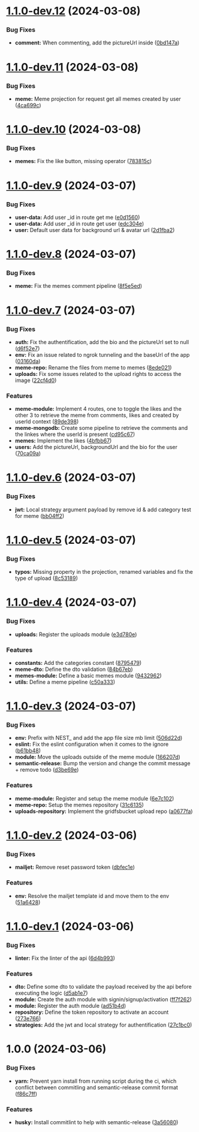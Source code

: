 # [1.1.0-dev.12](https://github.com/Maghwyn/meme-rn-api/compare/v1.1.0-dev.11...v1.1.0-dev.12) (2024-03-08)


### Bug Fixes

* **comment:** When commenting, add the pictureUrl inside ([0bd147a](https://github.com/Maghwyn/meme-rn-api/commit/0bd147aeddf3c1553663322bb0fa169758eb4861))

# [1.1.0-dev.11](https://github.com/Maghwyn/meme-rn-api/compare/v1.1.0-dev.10...v1.1.0-dev.11) (2024-03-08)


### Bug Fixes

* **meme:** Meme projection for request get all memes created by user ([4ca699c](https://github.com/Maghwyn/meme-rn-api/commit/4ca699caea84d0cf5ed78f59d45ecb9988b83699))

# [1.1.0-dev.10](https://github.com/Maghwyn/meme-rn-api/compare/v1.1.0-dev.9...v1.1.0-dev.10) (2024-03-08)


### Bug Fixes

* **memes:** Fix the like button, missing operator ([783815c](https://github.com/Maghwyn/meme-rn-api/commit/783815c55011af638ce919048b3ca3e29b6a6223))

# [1.1.0-dev.9](https://github.com/Maghwyn/meme-rn-api/compare/v1.1.0-dev.8...v1.1.0-dev.9) (2024-03-07)


### Bug Fixes

* **user-data:** Add user _id in route get me ([e0d1560](https://github.com/Maghwyn/meme-rn-api/commit/e0d1560dc3b47fbcd9c00941551d6c0727b37028))
* **user-data:** Add user _id in route get user ([edc304e](https://github.com/Maghwyn/meme-rn-api/commit/edc304e31499a1006ca5651dab188c9733afe1da))
* **user:** Default user data for background url & avatar url ([2d1fba2](https://github.com/Maghwyn/meme-rn-api/commit/2d1fba241802ef668172f7dfcd564899fe6902fc))

# [1.1.0-dev.8](https://github.com/Maghwyn/meme-rn-api/compare/v1.1.0-dev.7...v1.1.0-dev.8) (2024-03-07)


### Bug Fixes

* **meme:** Fix the memes comment pipeline ([8f5e5ed](https://github.com/Maghwyn/meme-rn-api/commit/8f5e5ed567d138a2527dd750173ad910618413d2))

# [1.1.0-dev.7](https://github.com/Maghwyn/meme-rn-api/compare/v1.1.0-dev.6...v1.1.0-dev.7) (2024-03-07)


### Bug Fixes

* **auth:** Fix the authentification, add the bio and the pictureUrl set to null ([d6f52e7](https://github.com/Maghwyn/meme-rn-api/commit/d6f52e7ebb4980eb330839ee454b3020a34b83d8))
* **env:** Fix an issue related to ngrok tunneling and the baseUrl of the app ([03160da](https://github.com/Maghwyn/meme-rn-api/commit/03160da65b56ce16abeb699299490c5421926007))
* **meme-repo:** Rename the files from meme to memes ([8ede021](https://github.com/Maghwyn/meme-rn-api/commit/8ede0211735a7ad80b5b8a732cc3d2f43d4a5f97))
* **uploads:** Fix some issues related to the upload rights to access the image ([22cf4d0](https://github.com/Maghwyn/meme-rn-api/commit/22cf4d0e35df7d4b7ada06226d38346a11b7c4d2))


### Features

* **meme-module:** Implement 4 routes, one to toggle the likes and the other 3 to retrieve the meme from comments, likes and created by userId context ([89de398](https://github.com/Maghwyn/meme-rn-api/commit/89de398702386ff0c89ee9d496cab9c90f629475))
* **meme-mongodb:** Create some pipeline to retrieve the comments and the linkes where the userId is present ([cd95c67](https://github.com/Maghwyn/meme-rn-api/commit/cd95c678d2ceecdb41cf329c9e87ababaf0f26f7))
* **memes:** Implement the likes ([4bfbb67](https://github.com/Maghwyn/meme-rn-api/commit/4bfbb67e91b68f45517ffead3b6965083ccdbfb2))
* **users:** Add the pictureUrl, backgroundUrl and the bio for the user ([70ca09a](https://github.com/Maghwyn/meme-rn-api/commit/70ca09a905d4d6c21e545dec5a23f1b369500ce1))

# [1.1.0-dev.6](https://github.com/Maghwyn/meme-rn-api/compare/v1.1.0-dev.5...v1.1.0-dev.6) (2024-03-07)


### Bug Fixes

* **jwt:** Local strategy argument payload by remove id & add category test for meme ([bb04ff2](https://github.com/Maghwyn/meme-rn-api/commit/bb04ff20010d697df38b78f99c081425cc0fdb6a))

# [1.1.0-dev.5](https://github.com/Maghwyn/meme-rn-api/compare/v1.1.0-dev.4...v1.1.0-dev.5) (2024-03-07)


### Bug Fixes

* **typos:** Missing property in the projection, renamed variables and fix the type of upload ([8c53189](https://github.com/Maghwyn/meme-rn-api/commit/8c53189879f78ef917b43be987efdd8f4e3b3bdb))

# [1.1.0-dev.4](https://github.com/Maghwyn/meme-rn-api/compare/v1.1.0-dev.3...v1.1.0-dev.4) (2024-03-07)


### Bug Fixes

* **uploads:** Register the uploads module ([e3d780e](https://github.com/Maghwyn/meme-rn-api/commit/e3d780ee84488296216f51b01193a24704a31df7))


### Features

* **constants:** Add the categories constant ([8795479](https://github.com/Maghwyn/meme-rn-api/commit/8795479c153691bcb35eb8b59b4e4490cf6ab0e7))
* **meme-dto:** Define the dto validation ([84b67eb](https://github.com/Maghwyn/meme-rn-api/commit/84b67eb78d554513839f752f9ef52e5ffe942ae9))
* **memes-module:** Define a basic memes module ([9432962](https://github.com/Maghwyn/meme-rn-api/commit/94329620f7f9a8d23ad9ae18b7e2d78fba933e78))
* **utils:** Define a meme pipeline ([c50a333](https://github.com/Maghwyn/meme-rn-api/commit/c50a333287669d526aa1cf00c103bbcd88728b2d))

# [1.1.0-dev.3](https://github.com/Maghwyn/meme-rn-api/compare/v1.1.0-dev.2...v1.1.0-dev.3) (2024-03-07)


### Bug Fixes

* **env:** Prefix with NEST_ and add the app file size mb limit ([506d22d](https://github.com/Maghwyn/meme-rn-api/commit/506d22d10af476601a183ab14266725c1c8f8e84))
* **eslint:** Fix the eslint configuration when it comes to the ignore ([b61bb48](https://github.com/Maghwyn/meme-rn-api/commit/b61bb486cfdd8307a8efa11f240f25d31cb087f9))
* **module:** Move the uploads outside of the meme module ([166207d](https://github.com/Maghwyn/meme-rn-api/commit/166207ddb9c60c43ab4935694147e64ede3428bc))
* **semantic-release:** Bump the version and change the commit message + remove todo ([d3be69e](https://github.com/Maghwyn/meme-rn-api/commit/d3be69ea519075ebea30bde338f480913db62ab9))


### Features

* **meme-module:** Register and setup the meme module ([6e7c102](https://github.com/Maghwyn/meme-rn-api/commit/6e7c10246ba996b5ef18c3a54014d52ca491819f))
* **meme-repo:** Setup the memes repository ([31c6135](https://github.com/Maghwyn/meme-rn-api/commit/31c6135604a5a19af0d2c4c767c25569872efdbb))
* **uploads-repository:** Implement the gridfsbucket upload repo ([a0677fa](https://github.com/Maghwyn/meme-rn-api/commit/a0677faf71afbcebc97418569d683992a67c0cc6))

# [1.1.0-dev.2](https://github.com/Maghwyn/meme-rn-api/compare/v1.1.0-dev.1...v1.1.0-dev.2) (2024-03-06)


### Bug Fixes

* **mailjet:** Remove reset password token ([dbfec1e](https://github.com/Maghwyn/meme-rn-api/commit/dbfec1e416e6c238fde3d609890ced9638f1bbae))


### Features

* **env:** Resolve the mailjet template id and move them to the env ([51a6428](https://github.com/Maghwyn/meme-rn-api/commit/51a6428bc4f565e4c35a89c7115e8337c0ce9f8c))

# [1.1.0-dev.1](https://github.com/Maghwyn/meme-rn-api/compare/v1.0.0...v1.1.0-dev.1) (2024-03-06)


### Bug Fixes

* **linter:** Fix the linter of the api ([6d4b993](https://github.com/Maghwyn/meme-rn-api/commit/6d4b9938c09778ae6a31cb7dea90bedad781d7af))


### Features

* **dto:** Define some dto to validate the payload received by the api before executing the logic ([d5ab1e7](https://github.com/Maghwyn/meme-rn-api/commit/d5ab1e74ca1759f5906be1429f274a7d3ea37354))
* **module:** Create the auth module with signin/signup/activation ([ff7f262](https://github.com/Maghwyn/meme-rn-api/commit/ff7f2621ccdde1e8f9a8544de9a6f437adb2f696))
* **module:** Register the auth module ([ad51b4d](https://github.com/Maghwyn/meme-rn-api/commit/ad51b4dacb86a3ed09cdb49a658d1207c10fdab7))
* **repository:** Define the token repository to activate an account ([273e766](https://github.com/Maghwyn/meme-rn-api/commit/273e766be8bf691a16a815323ecb7c0c6af6b1b5))
* **strategies:** Add the jwt and local strategy for authentification ([27c1bc0](https://github.com/Maghwyn/meme-rn-api/commit/27c1bc02fb9100853d276ab624ad6ec430f04e72))

# 1.0.0 (2024-03-06)


### Bug Fixes

* **yarn:** Prevent yarn install from running script during the ci, which conflict between commitling and semantic-release commit format ([f86c7ff](https://github.com/Maghwyn/meme-rn-api/commit/f86c7ffd912001acdc3c79c614a9711054bf6e77))


### Features

* **husky:** Install commitlint to help with semantic-release ([3a56080](https://github.com/Maghwyn/meme-rn-api/commit/3a560801699667944d673b8b5a49d91f835f8abd))

